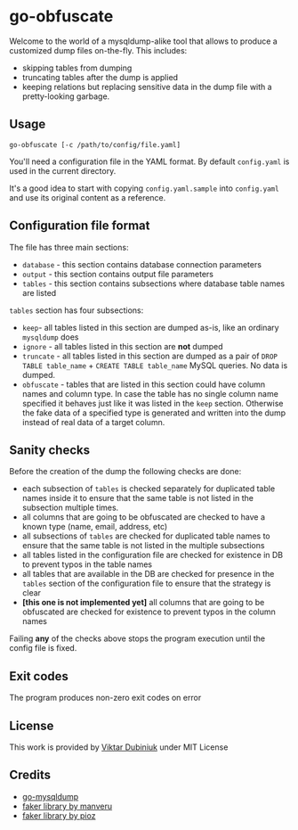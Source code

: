 # go-obfuscate
Welcome to the world of a mysqldump-alike tool that allows to produce a customized dump files on-the-fly. This includes:
- skipping tables from dumping
- truncating tables after the dump is applied
- keeping relations but replacing sensitive data in the dump file with a pretty-looking garbage.

## Usage
```
go-obfuscate [-c /path/to/config/file.yaml]
```
You'll need a configuration file in the YAML format.
By default `config.yaml` is used in the current directory.

It's a good idea to start with copying `config.yaml.sample` into `config.yaml` and use its original content as a reference.

## Configuration file format
The file has three main sections:
- `database` - this section contains database connection parameters
- `output` - this section contains output file parameters
- `tables` - this section contains subsections where database table names are listed

`tables` section has four subsections:
- `keep`- all tables listed in this section are dumped as-is, like an ordinary `mysqldump` does
- `ignore` - all tables listed in this section are **not** dumped
- `truncate` - all tables listed in this section are dumped as a pair of `DROP TABLE table_name` + `CREATE TABLE table_name` MySQL queries. No data is dumped.
- `obfuscate` - tables that are listed in this section could have column names and column type. In case the table has no single column name specified it behaves just like it was listed in the `keep` section. Otherwise the fake data of a specified type is generated and written into the dump instead of real data of a target column.

## Sanity checks
Before the creation of the dump the following checks are done:
- each subsection of `tables` is checked separately for duplicated table names inside it to ensure that the same table is not listed in the subsection multiple times.
- all columns that are going to be obfuscated are checked to have a known type (name, email, address, etc)
- all subsections of `tables` are checked for duplicated table names to ensure that the same table is not listed in the multiple subsections
- all tables listed in the configuration file are checked for existence in DB to prevent typos  in the table names
- all tables that are available in the DB are checked for presence in the `tables` section of the configuration file to ensure that the strategy is clear
- **[this one is not implemented yet]** all columns that are going to be obfuscated are checked for existence to prevent typos in the column names

Failing **any** of the checks above stops the program execution until the config file is fixed.

## Exit codes
The program produces non-zero exit codes on error

## License
This work is provided by [Viktar Dubiniuk](https://github.com/VicDeo) under MIT License

## Credits
- [go-mysqldump](https://github.com/jamf/go-mysqldump)
- [faker library by manveru](https://github.com/manveru/faker)
- [faker library by pioz](https://github.com/pioz/faker)
